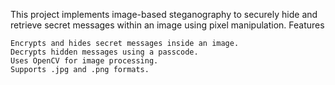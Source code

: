 This project implements image-based steganography to securely hide and retrieve secret messages within an image using pixel manipulation.
Features

    Encrypts and hides secret messages inside an image.
    Decrypts hidden messages using a passcode.
    Uses OpenCV for image processing.
    Supports .jpg and .png formats.
